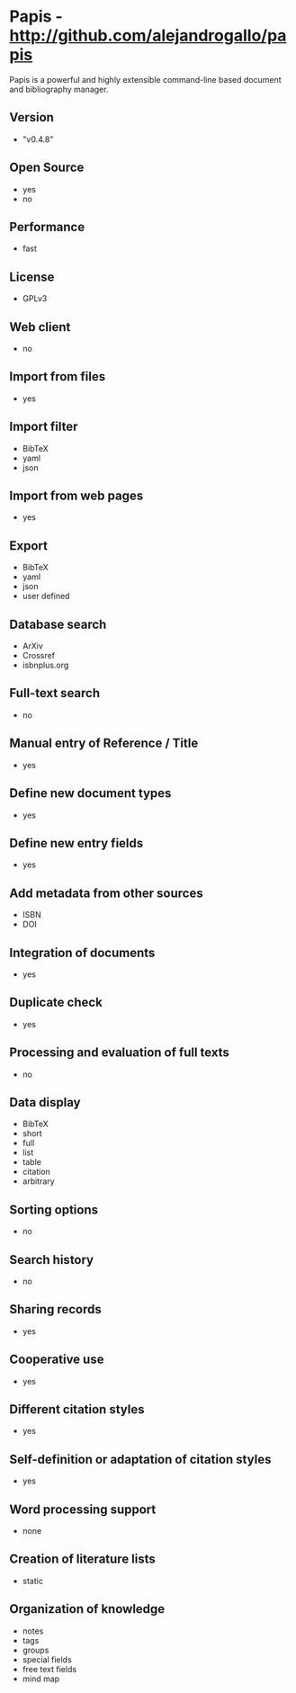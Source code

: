 # Papis - http://github.com/alejandrogallo/papis
Papis is a powerful and highly extensible command-line based document and bibliography manager.

## Version
- "v0.4.8"

## Open Source
- yes
- no

## Performance
- fast

## License
- GPLv3

## Web client
- no

## Import from files
- yes

## Import filter
- BibTeX
- yaml
- json

## Import from web pages
- yes

## Export
- BibTeX
- yaml
- json
- user defined

## Database search
- ArXiv
- Crossref
- isbnplus.org

## Full-text search
- no

## Manual entry of Reference / Title
- yes

## Define new document types
- yes

## Define new entry fields
- yes

## Add metadata from other sources
- ISBN
- DOI

## Integration of documents
- yes

## Duplicate check
- yes

## Processing and evaluation of full texts
- no

## Data display
- BibTeX
- short
- full
- list
- table
- citation
- arbitrary

## Sorting options
- no

## Search history
- no

## Sharing records
- yes

## Cooperative use
- yes

## Different citation styles
- yes

## Self-definition or adaptation of citation styles
- yes

## Word processing support
- none

## Creation of literature lists
- static

## Organization of knowledge
- notes
- tags
- groups
- special fields
- free text fields
- mind map
